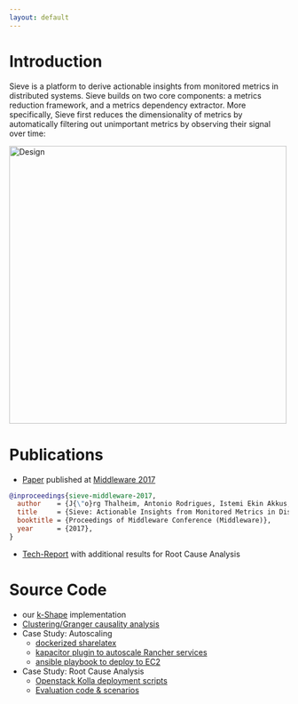 ```yaml
---
layout: default
---
```


# Introduction

Sieve is a platform to derive actionable insights from monitored metrics in
distributed systems. Sieve builds on two core components: a metrics reduction
framework, and a metrics dependency extractor. More specifically, Sieve first
reduces the dimensionality of metrics by automatically filtering out unimportant
metrics by observing their signal over time:

<img class="img-responsive" src="/assets/design.png" alt="Design" style="height: 500px;"/>

# Publications

- [Paper](/assets/sieve-middleware-2017.pdf) published at [Middleware 2017](http://2017.middleware-conference.org/)

```bibtex
@inproceedings{sieve-middleware-2017,
  author    = {J{\"o}rg Thalheim, Antonio Rodrigues, Istemi Ekin Akkus, Pramod Bhatotia, Ruichuan Chen, Bimal Viswanath, Lei Jiao, Christof Fetzer},
  title     = {Sieve: Actionable Insights from Monitored Metrics in Distributed Systems},
  booktitle = {Proceedings of Middleware Conference (Middleware)},
  year      = {2017},
}
```
- [Tech-Report](/assets/sieve-report-2017.pdf) with additional results for Root Cause Analysis

# Source Code

- our [k-Shape](https://github.com/sieve-microservices/kshape) implementation
- [Clustering/Granger causality analysis](https://github.com/sieve-microservices/scalegraph-scripts)
- Case Study: Autoscaling
  - [dockerized sharelatex](https://github.com/sieve-microservices/sharelatex-docker)
  - [kapacitor plugin to autoscale Rancher services](https://github.com/sieve-microservices/kapacitor-scale)
  - [ansible playbook to deploy to EC2](https://github.com/sieve-microservices/sharelatex-ansible)
- Case Study: Root Cause Analysis
  - [Openstack Kolla deployment scripts](https://github.com/sieve-microservices/kolla)
  - [Evaluation code & scenarios](https://github.com/sieve-microservices/rca-evaluation)
